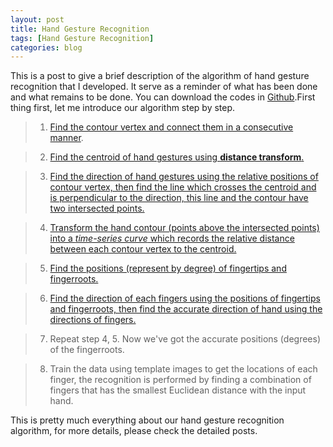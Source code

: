 ```yaml
---
layout: post
title: Hand Gesture Recognition
tags: [Hand Gesture Recognition]
categories: blog
---
```


This is a post to give a brief description of the algorithm of hand gesture recognition that I developed. It serve as a reminder of what has been done and what remains to be done. You can download the codes in [Github](https://github.com/imkaywu/Gesture-Recognition).First thing first, let me introduce our algorithm step by step.

> 1. [Find the contour vertex and connect them in a consecutive manner](http://imkaywu.com/2013/11/23/Find-the-contour-of-the-hand-gestures.html).

> 2. [Find the centroid of hand gestures using **distance transform**.](http://imkaywu.com/2013/11/23/Find-the-centroid-of-the-hand-gestures.html)

> 3. [Find the direction of hand gestures using the relative positions of contour vertex, then find the line which crosses the centroid and is perpendicular to the direction, this line and the contour have two intersected points.](http://imkaywu.com/2013/11/23/Find-the-direction-of-hand-gestures.html)

> 4. [Transform the hand contour (points above the intersected points) into a *time-series curve* which records the relative distance between each contour vertex to the centroid.](http://imkaywu.com/2013/11/23/Transform-to-time-series-curve.html)

> 5. [Find the positions (represent by degree) of fingertips and fingerroots.](http://imkaywu.com/2013/11/23/Find-the-fingertips-and-fingerroots.html)

> 6. [Find the direction of each fingers using the positions of fingertips and fingerroots, then find the accurate direction of hand using the directions of fingers.](http://imkaywu.com/2013/11/23/Find-the-direction-of-hand-gestures.html)

> 7. Repeat step 4, 5. Now we've got the accurate positions (degrees) of the fingerroots.

> 8. Train the data using template images to get the locations of each finger, the recognition is performed by finding a combination of fingers that has the smallest Euclidean distance with the input hand.

This is pretty much everything about our hand gesture recognition algorithm, for more details, please check the detailed posts.